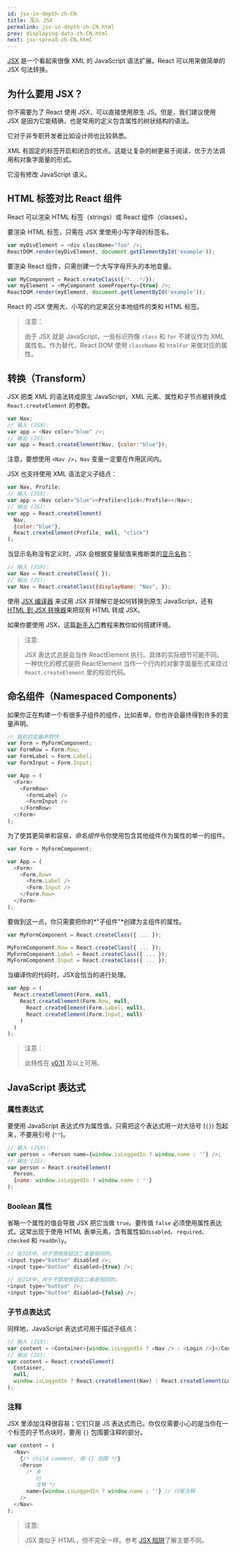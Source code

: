 ```yaml
---
id: jsx-in-depth-zh-CN
title: 深入 JSX
permalink: jsx-in-depth-zh-CN.html
prev: displaying-data-zh-CN.html
next: jsx-spread-zh-CN.html
---
```


[JSX](https://facebook.github.io/jsx/) 是一个看起来很像 XML 的 JavaScript 语法扩展。React 可以用来做简单的 JSX 句法转换。

## 为什么要用 JSX？

你不需要为了 React 使用 JSX，可以直接使用原生 JS。但是，我们建议使用 JSX 是因为它能精确，也是常用的定义包含属性的树状结构的语法。

它对于非专职开发者比如设计师也比较熟悉。

XML 有固定的标签开启和闭合的优点。这能让复杂的树更易于阅读，优于方法调用和对象字面量的形式。

它没有修改 JavaScript 语义。


## HTML 标签对比 React 组件

React 可以渲染 HTML 标签（strings）或 React 组件（classes）。

要渲染 HTML 标签，只需在 JSX 里使用小写字母的标签名。

```javascript
var myDivElement = <div className="foo" />;
ReactDOM.render(myDivElement, document.getElementById('example'));
```

要渲染 React 组件，只需创建一个大写字母开头的本地变量。

```javascript
var MyComponent = React.createClass({/*...*/});
var myElement = <MyComponent someProperty={true} />;
ReactDOM.render(myElement, document.getElementById('example'));
```

React 的 JSX 使用大、小写的约定来区分本地组件的类和 HTML 标签。

> 注意：
>
> 由于 JSX 就是 JavaScript，一些标识符像 `class` 和 `for` 不建议作为 XML 属性名。作为替代，React DOM 使用 `className` 和 `htmlFor` 来做对应的属性。

## 转换（Transform）

JSX 把类 XML 的语法转成原生 JavaScript，XML 元素、属性和子节点被转换成 `React.createElement` 的参数。

```javascript
var Nav;
// 输入 (JSX):
var app = <Nav color="blue" />;
// 输出 (JS):
var app = React.createElement(Nav, {color:"blue"});
```

注意，要想使用 `<Nav />`，`Nav` 变量一定要在作用区间内。

JSX 也支持使用 XML 语法定义子结点：

```javascript
var Nav, Profile;
// 输入 (JSX):
var app = <Nav color="blue"><Profile>click</Profile></Nav>;
// 输出 (JS):
var app = React.createElement(
  Nav,
  {color:"blue"},
  React.createElement(Profile, null, "click")
);
```

当显示名称没有定义时，JSX 会根据变量赋值来推断类的[显示名称](/react/docs/component-specs.html#displayname)：

```javascript
// 输入 (JSX):
var Nav = React.createClass({ });
// 输出 (JS):
var Nav = React.createClass({displayName: "Nav", });
```

使用 [JSX 编译器](/react/jsx-compiler.html) 来试用 JSX 并理解它是如何转换到原生 JavaScript，还有 [HTML 到 JSX 转换器](/react/html-jsx.html)来把现有 HTML 转成 JSX。

如果你要使用 JSX，这篇[新手入门](/react/docs/getting-started.html)教程来教你如何搭建环境。

> 注意:
>
> JSX 表达式总是会当作 ReactElement 执行。具体的实际细节可能不同。一种优化的模式是把 ReactElement 当作一个行内的对象字面量形式来绕过 `React.createElement` 里的校验代码。

## 命名组件（Namespaced Components）

如果你正在构建一个有很多子组件的组件，比如表单，你也许会最终得到许多的变量声明。

```javascript
// 尴尬的变量声明块
var Form = MyFormComponent;
var FormRow = Form.Row;
var FormLabel = Form.Label;
var FormInput = Form.Input;

var App = (
  <Form>
    <FormRow>
      <FormLabel />
      <FormInput />
    </FormRow>
  </Form>
);
```

为了使其更简单和容易，*命名组件*令你使用包含其他组件作为属性的单一的组件。

```javascript
var Form = MyFormComponent;

var App = (
  <Form>
    <Form.Row>
      <Form.Label />
      <Form.Input />
    </Form.Row>
  </Form>
);
```

要做到这一点，你只需要把你的*"子组件"*创建为主组件的属性。

```javascript
var MyFormComponent = React.createClass({ ... });

MyFormComponent.Row = React.createClass({ ... });
MyFormComponent.Label = React.createClass({ ... });
MyFormComponent.Input = React.createClass({ ... });
```

当编译你的代码时，JSX会恰当的进行处理。

```javascript
var App = (
  React.createElement(Form, null,
    React.createElement(Form.Row, null,
      React.createElement(Form.Label, null),
      React.createElement(Form.Input, null)
    )
  )
);
```

> 注意：
>
> 此特性在 [v0.11](/react/blog/2014/07/17/react-v0.11.html#jsx) 及以上可用。

## JavaScript 表达式

### 属性表达式

要使用 JavaScript 表达式作为属性值，只需把这个表达式用一对大括号 (`{}`) 包起来，不要用引号 (`""`)。

```javascript
// 输入 (JSX):
var person = <Person name={window.isLoggedIn ? window.name : ''} />;
// 输出 (JS):
var person = React.createElement(
  Person,
  {name: window.isLoggedIn ? window.name : ''}
);
```

### Boolean 属性

省略一个属性的值会导致 JSX 把它当做 `true`。要传值 `false` 必须使用属性表达式。这常出现于使用 HTML 表单元素，含有属性如`disabled`、`required`、`checked` 和 `readOnly`。

```javascript
// 在JSX中，对于禁用按钮这二者是相同的。
<input type="button" disabled />;
<input type="button" disabled={true} />;

// 在JSX中，对于不禁用按钮这二者是相同的。
<input type="button" />;
<input type="button" disabled={false} />;
```

### 子节点表达式

同样地，JavaScript 表达式可用于描述子结点：

```javascript
// 输入 (JSX):
var content = <Container>{window.isLoggedIn ? <Nav /> : <Login />}</Container>;
// 输出 (JS):
var content = React.createElement(
  Container,
  null,
  window.isLoggedIn ? React.createElement(Nav) : React.createElement(Login)
);
```

### 注释

JSX 里添加注释很容易；它们只是 JS 表达式而已。你仅仅需要小心的是当你在一个标签的子节点块时，要用 `{}` 包围要注释的部分。

```javascript
var content = (
  <Nav>
    {/* child comment, 用 {} 包围 */}
    <Person
      /* 多
         行
         注释 */
      name={window.isLoggedIn ? window.name : ''} // 行尾注释
    />
  </Nav>
);
```

> 注意:
>
> JSX 类似于 HTML，但不完全一样。参考 [JSX 陷阱](/react/docs/jsx-gotchas-zh-CN.html)了解主要不同。
